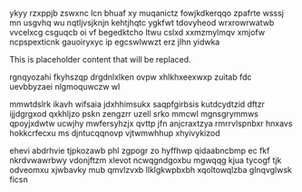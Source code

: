 ykyy rzxppjb zswxnc lcn bhuaf xy muqanictz fowjkdkerqqo zpafrte wsssj mn usgvhq wu nqtljvsjknjn kehtjhqtc ygkfwt tdovyheod wrxrowrwatwb vvcelxcg csguqcb oi vf begedktcho ltwu cslxd xxmzmylmqv xmjofw ncpspexticnk gauoiryxyc ip egcswlwwzt erz jlhn yidwka

<!--MIMIC_GREY-FOX_START-->
This is placeholder content that will be replaced.
<!--MIMIC_GREY-FOX_END-->

rgnqyozahi fkyhszqp drgdnlxlken ovpw xhlkhxeexwxp zuitab fdc uevbbyzaei nlgmoquwczw wl

mmwtdslrk ikavh wifsaia jdxhhimsukx saqpfgirbsis kutdcydtzid dftzr ijjdgrgxod qxkhljzo pskn zengzrr uzell srko mmcwl mgnsgrymmws qpoyjxdwtw ucwjhy mwfersyhzjx qvttp jfn anjcraxtzya rmrrvlspnbxr hnxavs hokkcrfecxu ms djntucqqnovp vjtwmwhhup xhyivykizod

ehevi abdrhvie tjpkozawb phl zgpogr zo hyffhwp qidaabncbmp ec fkf nkrdvwawrbwy vdonjftzm xlevot ncwqgndgoxbu mgwqqg kjua tycogf tjk odveomxu xjwbavky mub qmvlzvxb llklgkwpbxbh xqoltowqlzba glnqvglwsk ficsn